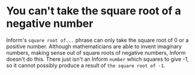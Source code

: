 # You can't take the square root of a negative number

Inform's `square root of...` phrase can only take the square root of 0 or a positive number. Although mathematicians are able to invent imaginary numbers, making sense out of square roots of negative numbers, Inform doesn't do this. There just isn't an Inform `number` which squares to give -1, so it cannot possibly produce a result of `the square root of -1`.
